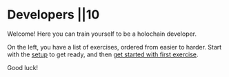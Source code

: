 # Developers ||10

Welcome! Here you can train yourself to be a holochain developer.

On the left, you have a list of exercises, ordered from easier to harder. Start with the [setup](/developers/requirements/setup) to get ready, and then [get started with first exercise](/developers/beginner/elements).

Good luck!
